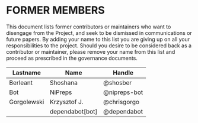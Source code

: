 # FORMER MEMBERS

This document lists former contributors or maintainers who want to disengage from the Project, and seek to be dismissed in communications or future papers.
By adding your name to this list you are giving up on all your responsibilities to the project.
Should you desire to be considered back as a contributor or maintainer, please remove your name from this list and proceed as prescribed in the governance documents.

| **Lastname** | **Name** | **Handle** |
| --- | --- | --- |
| Berleant | Shoshana | @shosber |
| Bot | NiPreps | @nipreps-bot |
| Gorgolewski | Krzysztof J. | @chrisgorgo |
| | dependabot[bot] | @dependabot |
